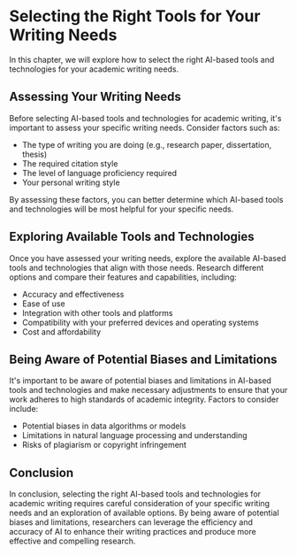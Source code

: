 # Selecting the Right Tools for Your Writing Needs

In this chapter, we will explore how to select the right AI-based tools and technologies for your academic writing needs.

Assessing Your Writing Needs
----------------------------

Before selecting AI-based tools and technologies for academic writing, it's important to assess your specific writing needs. Consider factors such as:

* The type of writing you are doing (e.g., research paper, dissertation, thesis)
* The required citation style
* The level of language proficiency required
* Your personal writing style

By assessing these factors, you can better determine which AI-based tools and technologies will be most helpful for your specific needs.

Exploring Available Tools and Technologies
------------------------------------------

Once you have assessed your writing needs, explore the available AI-based tools and technologies that align with those needs. Research different options and compare their features and capabilities, including:

* Accuracy and effectiveness
* Ease of use
* Integration with other tools and platforms
* Compatibility with your preferred devices and operating systems
* Cost and affordability

Being Aware of Potential Biases and Limitations
-----------------------------------------------

It's important to be aware of potential biases and limitations in AI-based tools and technologies and make necessary adjustments to ensure that your work adheres to high standards of academic integrity. Factors to consider include:

* Potential biases in data algorithms or models
* Limitations in natural language processing and understanding
* Risks of plagiarism or copyright infringement

Conclusion
----------

In conclusion, selecting the right AI-based tools and technologies for academic writing requires careful consideration of your specific writing needs and an exploration of available options. By being aware of potential biases and limitations, researchers can leverage the efficiency and accuracy of AI to enhance their writing practices and produce more effective and compelling research.
